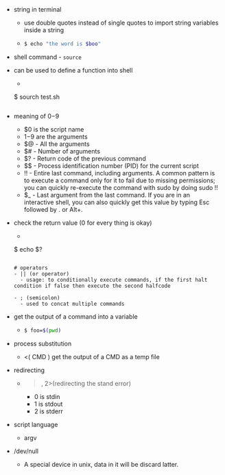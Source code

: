 ## 
- string in terminal
  - use double quotes instead of single quotes to import string variables inside a string
  - ```sh
    $ echo "the word is $boo"
    ```
    
 - shell command - `source`
  - can be used to define a function into shell
    - ```sh
    $ sourch test.sh
    ```
    
- meaning of $0-$9
  - $0 is the script name
  - $1-$9 are the arguments
  - $@ - All the arguments
  - $# - Number of arguments
  - $? - Return code of the previous command
  - $$ - Process identification number (PID) for the current script
  - !! - Entire last command, including arguments. A common pattern is to execute a command only for it to fail due to missing permissions; you can quickly re-execute the command with sudo by doing sudo !!
  - $_ - Last argument from the last command. If you are in an interactive shell, you can also quickly get this value by typing Esc followed by . or Alt+.

- check the return value (0 for every thing is okay)
  - ```sh
  $ echo $?
  ```
  
  # operators
  - || (or operator)
    - usage: to conditionally execute commands, if the first halt condition if false then execute the second halfcode
  
  - ; (semicolon) 
    - used to concat multiple commands

- get the output of a command into a variable
  - ```sh
    $ foo=$(pwd) 
    ```
    
 - process substitution
   - <( CMD ) get the output of a CMD as a temp file

- redirecting
  - >, 2>(redirecting the stand error)
    - 0 is stdin
    - 1 is stdout
    - 2 is stderr

- script language
  - argv

- /dev/null
  - A special device in unix, data in it will be discard latter.
